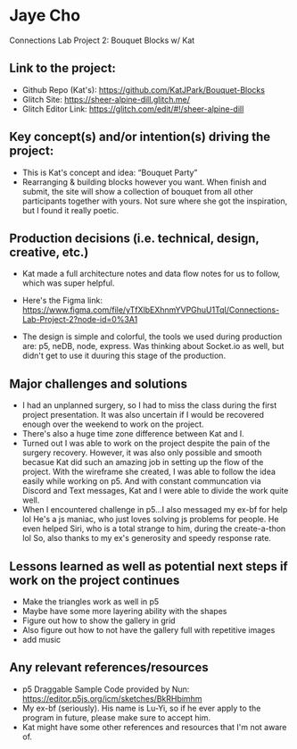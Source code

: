 
# Jaye Cho
Connections Lab Project 2: Bouquet Blocks w/ Kat 


## Link to the project: 
- Github Repo (Kat's):  https://github.com/KatJPark/Bouquet-Blocks 
- Glitch Site: https://sheer-alpine-dill.glitch.me/
- Glitch Editor Link: https://glitch.com/edit/#!/sheer-alpine-dill 


## Key concept(s) and/or intention(s) driving the project:
- This is Kat's concept and idea: “Bouquet Party” 
- Rearranging & building blocks however you want. When finish and submit, the site will show a collection of bouquet from all other participants together with yours. Not sure where she got the inspiration, but I found it really poetic. 


## Production decisions (i.e. technical, design, creative, etc.)
- Kat made a full architecture notes and data flow notes for us to follow, which was super helpful.
- Here's the Figma link: https://www.figma.com/file/yTfXlbEXhnmYVPGhuU1TqI/Connections-Lab-Project-2?node-id=0%3A1 

- The design is simple and colorful, the tools we used during production are: p5, neDB, node, express. Was thinking about Socket.io as well, but didn't get to use it duuring this stage of the production.


## Major challenges and solutions
- I had an unplanned surgery, so I had to miss the class during the first project presentation. It was also uncertain if I would be recovered enough over the weekend to work on the project. 
- There's also a huge time zone difference between Kat and I. 
- Turned out I was able to work on the project despite the pain of the surgery recovery. However, it was also only possible and smooth becasue Kat did such an amazing job in setting up the flow of the project. With the wireframe she created, I was able to follow the idea easily while working on p5. And with constant communcation via Discord and Text messages, Kat and I were able to divide the work quite well. 
- When I encountered challenge in p5...I also messaged my ex-bf for help lol He's a js maniac, who just loves solving js problems for people. He even helped Siri, who is a total strange to him, during the create-a-thon lol So, also thanks to my ex's generosity and speedy response rate. 



## Lessons learned as well as potential next steps if work on the project continues
- Make the triangles work as well in p5
- Maybe have some more layering ability with the shapes
- Figure out how to show the gallery in grid
- Also figure out how to not have the gallery full with repetitive images
- add music

## Any relevant references/resources
- p5 Draggable Sample Code provided by Nun: https://editor.p5js.org/icm/sketches/BkRHbimhm
- My ex-bf (seriously). His name is Lu-Yi, so if he ever apply to the program in future, please make sure to accept him. 
- Kat might have some other references and resources that I'm not aware of.
 
